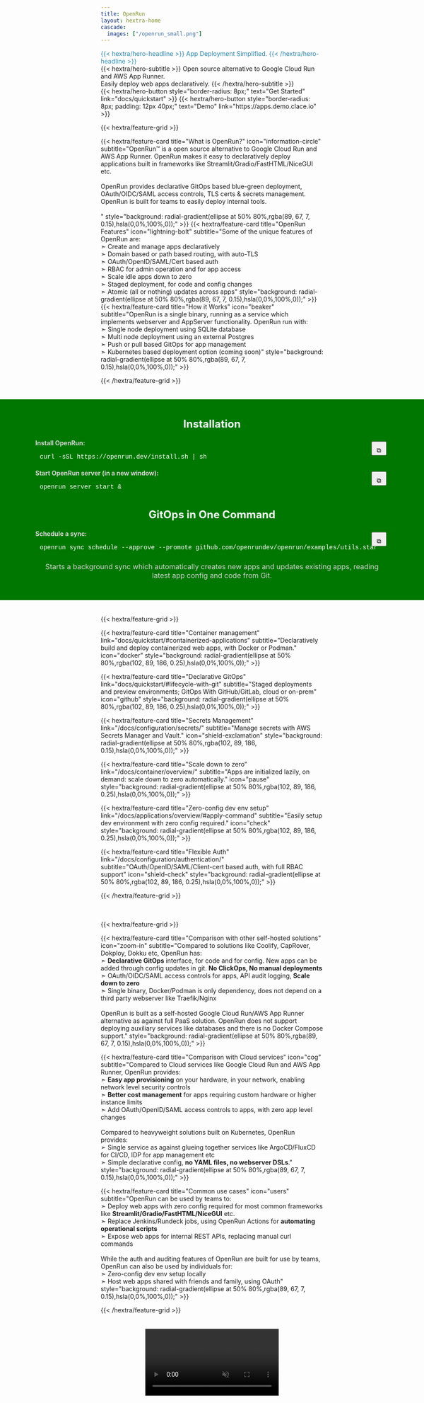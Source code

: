 ```yaml
---
title: OpenRun
layout: hextra-home
cascade:
  images: ["/openrun_small.png"]
---
```


<div class="hx:mb-4" style="background: #277A9F; background: linear-gradient(180deg, #277A9F, #359ece); color: transparent; background-clip: text; -webkit-background-clip: text;">
{{< hextra/hero-headline >}}
  App Deployment Simplified.
{{< /hextra/hero-headline >}}
</div>

<div class="hx:mb-6">
{{< hextra/hero-subtitle >}}
  Open source alternative to Google Cloud Run and AWS App Runner.&nbsp;<br class="hx:sm:block hx:hidden"/>Easily deploy web apps declaratively.
{{< /hextra/hero-subtitle >}}
</div>

<div class="hx:mb-4">
{{< hextra/hero-button style="border-radius: 8px;" text="Get Started" link="docs/quickstart" >}}
{{< hextra/hero-button style="border-radius: 8px; padding: 12px 40px;" text="Demo" link="https://apps.demo.clace.io" >}}
</div>

{{< hextra/feature-grid >}}

<!-- prettier-ignore --> {{< hextra/feature-card title="What is OpenRun?" icon="information-circle" subtitle="OpenRun™ is a open source alternative to Google Cloud Run and AWS App Runner. OpenRun makes it easy to declaratively deploy applications built in frameworks like Streamlit/Gradio/FastHTML/NiceGUI etc.<br><br>OpenRun provides declarative GitOps based blue-green deployment, OAuth/OIDC/SAML access controls, TLS certs & secrets management. OpenRun is built for teams to easily deploy internal tools.<br><br> " style="background: radial-gradient(ellipse at 50% 80%,rgba(89, 67, 7, 0.15),hsla(0,0%,100%,0));" >}}

<!-- prettier-ignore --> {{< hextra/feature-card title="OpenRun Features" icon="lightning-bolt" subtitle="Some of the unique features of OpenRun are:<br>➣ Create and manage apps declaratively<br>➣ Domain based or path based routing, with auto-TLS<br>➣ OAuth/OpenID/SAML/Cert based auth<br>➣ RBAC for admin operation and for app access<br>➣ Scale idle apps down to zero<br>➣ Staged deployment, for code and config changes<br>➣ Atomic (all or nothing) updates across apps" style="background: radial-gradient(ellipse at 50% 80%,rgba(89, 67, 7, 0.15),hsla(0,0%,100%,0));" >}}

<!-- prettier-ignore --> {{< hextra/feature-card title="How it Works" icon="beaker" subtitle="OpenRun is a single binary, running as a service which implements webserver and AppServer functionality. OpenRun run with:<br>➣ Single node deployment using SQLite database<br>➣ Multi node deployment using an external Postgres<br>➣ Push or pull based GitOps for app management<br>➣ Kubernetes based deployment option (coming soon)" style="background: radial-gradient(ellipse at 50% 80%,rgba(89, 67, 7, 0.15),hsla(0,0%,100%,0));" >}}

{{< /hextra/feature-grid >}}

<div style="height: 20px;"></div>

<div style="position: relative; width: 100vw; margin-left: calc(-50vw + 50%); background: #007700; color: white; justify-content: center; box-sizing: border-box; padding: 25px; font-family: 'Inter', 'Segoe UI', 'Helvetica Neue', 'Roboto', 'Arial', sans-serif;">
<div style="max-width: 800px; width: 100%; margin: 0 auto; padding: 1rem;">

<div style="font-weight: bold; margin-bottom: 20px; text-align: center;font-size: 24px; color: mintcream;">Installation</div>

<div style="position: relative;">
<div style="font-weight: bold; margin-bottom: 10px; color: lightgray;">Install OpenRun:</div>
<div style="padding-inline: 10px; padding-top: 5px; padding-bottom: 20px; font-size: 14px; font-family: 'SFMono-Regular', Consolas, 'Liberation Mono', Menlo, Courier, monospace;" id="code1">
curl -sSL https://openrun.dev/install.sh | sh
</div>
<button title="Copy" style="position: absolute; top: 5px; right: 5px; padding: 10px 10px 1px 10px; font-size: 14px; cursor: pointer;" onclick="copyCode('code1', this)">⧉</button>
</div>

<div style="position: relative;">
<div style="font-weight: bold; margin-bottom: 10px; color: lightgray;">Start OpenRun server (in a new window):</div>
<div style="padding-inline: 10px; padding-top: 5px; padding-bottom: 20px; font-size: 14px; font-family: 'SFMono-Regular', Consolas, 'Liberation Mono', Menlo, Courier, monospace;" id="code2">
openrun server start &
</div>
<button title="Copy" style="position: absolute; top: 5px; right: 5px;  padding: 10px 10px 1px 10px; font-size: 14px; cursor: pointer;" onclick="copyCode('code2', this)">⧉</button>
</div>

<div style="font-weight: bold; margin-top: 20px; margin-bottom: 20px; text-align: center;font-size: 24px; color: mintcream;">GitOps in One Command</div>

<div style="position: relative;">
<div style="font-weight: bold; margin-bottom: 10px; color: lightgray;">Schedule a sync:</div>
<div style="padding-inline: 10px; padding-top: 5px; padding-bottom: 20px; font-size: 14px; font-family: 'SFMono-Regular', Consolas, 'Liberation Mono', Menlo, Courier, monospace;" id="code3">
openrun sync schedule --approve --promote github.com/openrundev/openrun/examples/utils.star
</div>
<button title="Copy" style="position: absolute; top: 5px; right: 5px; padding: 10px 10px 1px 10px; font-size: 14px; cursor: pointer;" onclick="copyCode('code3', this)">⧉</button>
</div>

<div style="margin-top: 5px; margin-bottom: 5px; text-align: center;font-size: 16px; color: lightgray;">Starts a background sync which automatically creates new apps and updates existing apps, reading latest app config and code from Git.</div>

</div>
</div>

<script>
function copyCode(codeId, buttonElem) {
    const code = document.getElementById(codeId).textContent;
    navigator.clipboard.writeText(code).then(() => {
        const originalText = buttonElem.textContent;
        buttonElem.textContent = 'Copied!';
        setTimeout(() => {
            buttonElem.textContent = originalText;
        }, 2000);
    }).catch(err => {
        console.error('Copy failed', err);
    });
}
</script>

<!--div style="height: 20px;"></div>

<div  style="position:relative; width:100%; max-width:560px; padding-bottom:5%; margin:0 auto; overflow:hidden;">
<iframe width="560" height="315" src="https://www.youtube-nocookie.com/embed/YrWNz4JQ6p0?si=tnjma2uqBp2OrE7m" title="YouTube video player" frameborder="0" allow="accelerometer; autoplay; clipboard-write; encrypted-media; gyroscope; picture-in-picture; web-share" referrerpolicy="strict-origin-when-cross-origin" allowfullscreen></iframe>
</div-->

<div style="height: 20px;"></div>

{{< hextra/feature-grid >}}

<!-- prettier-ignore -->
{{< hextra/feature-card title="Container management" link="docs/quickstart/#containerized-applications" subtitle="Declaratively build and deploy containerized web apps, with Docker or Podman."  icon="docker" style="background: radial-gradient(ellipse at 50% 80%,rgba(102, 89, 186, 0.25),hsla(0,0%,100%,0));" >}}

<!-- prettier-ignore -->
{{< hextra/feature-card title="Declarative GitOps" link="docs/quickstart/#lifecycle-with-git" subtitle="Staged deployments and preview environments; GitOps With GitHub/GitLab, cloud or on-prem"  icon="github" style="background: radial-gradient(ellipse at 50% 80%,rgba(102, 89, 186, 0.25),hsla(0,0%,100%,0));" >}}

<!-- prettier-ignore -->
{{< hextra/feature-card title="Secrets Management" link="/docs/configuration/secrets/" subtitle="Manage secrets with AWS Secrets Manager and Vault."  icon="shield-exclamation" style="background: radial-gradient(ellipse at 50% 80%,rgba(102, 89, 186, 0.15),hsla(0,0%,100%,0));" >}}

<!-- prettier-ignore -->
{{< hextra/feature-card title="Scale down to zero" link="/docs/container/overview/" subtitle="Apps are initialized lazily, on demand: scale down to zero automatically."  icon="pause" style="background: radial-gradient(ellipse at 50% 80%,rgba(102, 89, 186, 0.25),hsla(0,0%,100%,0));" >}}

<!-- prettier-ignore -->
{{< hextra/feature-card title="Zero-config dev env setup" link="/docs/applications/overview/#apply-command" subtitle="Easily setup dev environment with zero config required."  icon="check" style="background: radial-gradient(ellipse at 50% 80%,rgba(102, 89, 186, 0.25),hsla(0,0%,100%,0));" >}}

<!-- prettier-ignore -->
{{< hextra/feature-card title="Flexible Auth" link="/docs/configuration/authentication/" subtitle="OAuth/OpenID/SAML/Client-cert based auth, with full RBAC support"  icon="shield-check" style="background: radial-gradient(ellipse at 50% 80%,rgba(102, 89, 186, 0.25),hsla(0,0%,100%,0));" >}}

{{< /hextra/feature-grid >}}

<div style="height: 20px;"></div>

{{< hextra/feature-grid >}}

<!-- prettier-ignore -->
{{< hextra/feature-card title="Comparison with other self-hosted solutions" icon="zoom-in" subtitle="Compared to solutions like Coolify, CapRover, Dokploy, Dokku etc, OpenRun has:<br />➣ **Declarative GitOps** interface, for code and for config. New apps can be added through config updates in git. **No ClickOps, No manual deployments**<br/>➣ OAuth/OIDC/SAML access controls for apps, API audit logging, **Scale down to zero** <br />➣ Single binary, Docker/Podman is only dependency, does not depend on a third party webserver like Traefik/Nginx<br/><br/>OpenRun is built as a self-hosted Google Cloud Run/AWS App Runner alternative as against full PaaS solution. OpenRun does not support deploying auxiliary services like databases and there is no Docker Compose support." style="background: radial-gradient(ellipse at 50% 80%,rgba(89, 67, 7, 0.15),hsla(0,0%,100%,0));" >}}

<!-- prettier-ignore -->
{{< hextra/feature-card title="Comparison with Cloud services" icon="cog" subtitle="Compared to Cloud services like Google Cloud Run and AWS App Runner, OpenRun provides:<br />➣ **Easy app provisioning** on your hardware, in your network, enabling network level security controls<br/>➣ **Better cost management** for apps requiring custom hardware or higher instance limits<br />➣ Add OAuth/OpenID/SAML access controls to apps, with zero app level changes<br/><br/> Compared to heavyweight solutions built on Kubernetes, OpenRun provides:<br/>➣ Single service as against glueing together services like ArgoCD/FluxCD for CI/CD, IDP for app management etc<br/>➣ Simple declarative config, **no YAML files, no webserver DSLs**." style="background: radial-gradient(ellipse at 50% 80%,rgba(89, 67, 7, 0.15),hsla(0,0%,100%,0));" >}}

{{< hextra/feature-card title="Common use cases" icon="users" subtitle="OpenRun can be used by teams to:<br/>➣  Deploy web apps with zero config required for most common frameworks like **Streamlit/Gradio/FastHTML/NiceGUI** etc.<br />➣ Replace Jenkins/Rundeck jobs, using OpenRun Actions for **automating operational scripts**<br/>➣ Expose web apps for internal REST APIs, replacing manual curl commands<br><br>While the auth and auditing features of OpenRun are built for use by teams, OpenRun can also be used by individuals for:<br/>➣ Zero-config dev env setup locally<br/>➣ Host web apps shared with friends and family, using OAuth" style="background: radial-gradient(ellipse at 50% 80%,rgba(89, 67, 7, 0.15),hsla(0,0%,100%,0));" >}}

{{< /hextra/feature-grid >}}

<div style="height: 20px;"></div>

<style>
  /* Apply width 60% for screens wider than 768px */
  @media screen and (min-width: 768px) {
    .responsive-picture {
      width: 60%;
    }
  }
</style>

<video controls muted class="responsive-picture" style="display: block; margin-left: auto; margin-right: auto;">
  <source media="(prefers-color-scheme: dark)" src="https://openrun.dev/demo_dark.mp4" type="video/mp4">
  <source media="(prefers-color-scheme: light)" src="https://openrun.dev/demo_light.mp4" type="video/mp4">
</video>
<br>
